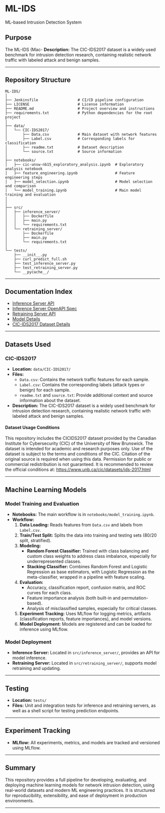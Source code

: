 # ML-IDS

ML-based Intrusion Detection System

## Purpose

The ML-IDS (Mac- **Description:** The CIC-IDS2017 dataset is a widely used benchmark for intrusion detection research, containing realistic network traffic with labeled attack and benign samples.


---

## Repository Structure

```
ML-IDS/
│
├── Jenkinsfile                  # CI/CD pipeline configuration
├── LICENSE                      # License information
├── README.md                    # Project overview and instructions
├── requirements.txt             # Python dependencies for the root project
│
├── data/
│   └── CIC-IDS2017/
│       ├── Data.csv             # Main dataset with network features
│       ├── Label.csv            # Corresponding labels for classification
│       ├── readme.txt           # Dataset description
│       └── source.txt           # Source information
│
├── notebooks/
│   ├── cic-unsw-nb15_exploratory_analysis.ipynb  # Exploratory analysis notebook
│   ├── feature_engineering.ipynb                 # Feature engineering steps
│   ├── model_selection.ipynb                     # Model selection and comparison
│   └── model_training.ipynb                      # Main model training and evaluation
│   
│
├── src/
│   ├── inference_server/
│   │   ├── Dockerfile
│   │   ├── main.py
│   │   └── requirements.txt
│   └── retraining_server/
│       ├── Dockerfile
│       ├── main.py
│       └── requirements.txt
│
└── tests/
    ├── __init__.py
    ├── curl_predict_full.sh
    ├── test_inference_server.py
    ├── test_retraining_server.py
    └── __pycache__/
```

---


## Documentation Index

- [Inference Server API](src/inference_server/API.md)
- [Inference Server OpenAPI Spec](src/inference_server/openapi.yaml)
- [Retraining Server API](src/retraining_server/API.md)
- [Model Details](notebooks/MODEL_DETAILS.md)
- [CIC-IDS2017 Dataset Details](data/CIC-IDS2017/DATASET_DETAILS.md)

---

## Datasets Used

### CIC-IDS2017

- **Location:** `data/CIC-IDS2017/`
- **Files:**
  - `Data.csv`: Contains the network traffic features for each sample.
  - `Label.csv`: Contains the corresponding labels (attack types or benign) for each sample.
  - `readme.txt` and `source.txt`: Provide additional context and source information about the dataset.
- **Description:** The CIC-IDS2017 dataset is a widely used benchmark for intrusion detection research, containing realistic network traffic with labeled attack and benign samples.

#### Dataset Usage Conditions
This repository includes the CICIDS2017 dataset provided by the Canadian Institute for Cybersecurity (CIC) of the University of New Brunswick.
The dataset is intended for academic and research purposes only.
Use of the dataset is subject to the terms and conditions of the CIC. Citation of the original source is required when using this data.
Permission for public or commercial redistribution is not guaranteed. It is recommended to review the official conditions at:
https://www.unb.ca/cic/datasets/ids-2017.html

---

## Machine Learning Models

### Model Training and Evaluation

- **Notebooks:** The main workflow is in `notebooks/model_training.ipynb`.
- **Workflow:**
  1. **Data Loading:** Reads features from `Data.csv` and labels from `Label.csv`.
  2. **Train/Test Split:** Splits the data into training and testing sets (80/20 split, stratified).
  3. **Modeling:**
     - **Random Forest Classifier:** Trained with class balancing and custom class weights to address class imbalance, especially for underrepresented classes.
     - **Stacking Classifier:** Combines Random Forest and Logistic Regression as base estimators, with Logistic Regression as the meta-classifier, wrapped in a pipeline with feature scaling.
  4. **Evaluation:**
     - Accuracy, classification report, confusion matrix, and ROC curves for each class.
     - Feature importance analysis (both built-in and permutation-based).
     - Analysis of misclassified samples, especially for critical classes.
  5. **Experiment Tracking:** Uses MLflow for logging metrics, artifacts (classification reports, feature importances), and model versions.
  6. **Model Deployment:** Models are registered and can be loaded for inference using MLflow.

### Model Deployment

- **Inference Server:** Located in `src/inference_server/`, provides an API for model inference.
- **Retraining Server:** Located in `src/retraining_server/`, supports model retraining and updating.

---

## Testing

- **Location:** `tests/`
- **Files:** Unit and integration tests for inference and retraining servers, as well as a shell script for testing prediction endpoints.

---

## Experiment Tracking

- **MLflow:** All experiments, metrics, and models are tracked and versioned using MLflow.

---

## Summary

This repository provides a full pipeline for developing, evaluating, and deploying machine learning models for network intrusion detection, using real-world datasets and modern ML engineering practices. It is structured for reproducibility, extensibility, and ease of deployment in production environments.

---
